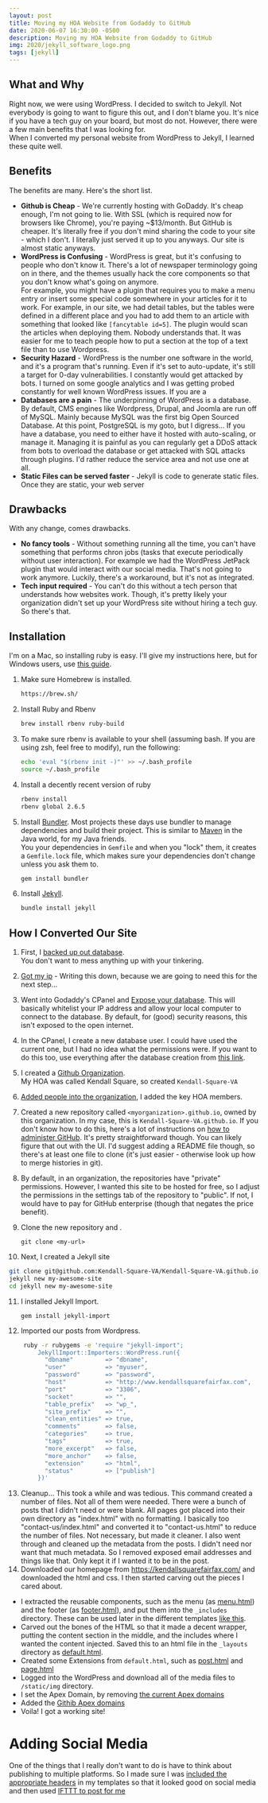 ```yaml
---
layout: post
title: Moving my HOA Website from Godaddy to GitHub
date: 2020-06-07 16:30:00 -0500
description: Moving my HOA Website from Godaddy to GitHub
img: 2020/jekyll_software_logo.png
tags: [jekyll]
---
```


## What and Why
Right now, we were using WordPress.  I decided to switch to Jekyll. Not everybody is going 
to want to figure this out, and I don't blame you.  It's nice if you have a tech guy on 
your board, but most do not.  However, there were a few main benefits that I was looking for.  
When I converted my personal website from WordPress to Jekyll, I learned these quite well.

## Benefits
The benefits are many.  Here's the short list.
* **Github is Cheap** - We're currently hosting with GoDaddy.  It's cheap enough, I'm not
going to lie.  With SSL (which is required now for browsers like Chrome), 
you're paying ~$13/month. But GitHub is cheaper.  It's literally 
free if you don't mind sharing the code to your site - which I don't.  I literally 
just served it up to you anyways.  Our site is almost static anyways.
* **WordPress is Confusing** -  WordPress is great, but it's confusing to people who 
don't know it.  There's a lot of newspaper terminology going on in there, and the 
themes usually hack the core components so that you don't know what's going on anymore.  
For example, you might have a plugin that requires you to make a menu entry or insert 
some special code somewhere in your articles for it to work.  For example, in our
site, we had detail tables, but the tables were defined in a different place and you
had to add them to an article with something that looked like `[fancytable id=5]`.
The plugin would scan the articles when deploying them.  Nobody understands that. It was 
easier for me to teach people how to put a section at the top of a text file than to use
Wordpress.
* **Security Hazard** - WordPress is the number one software in the world, and it's a program that's running.
Even if it's set to auto-update, it's still a target for 0-day vulnerabilities.  I constantly
would get attacked by bots.  I turned on some google analytics and I was getting probed 
constantly for well known WordPress issues.  If you are a 
* **Databases are a pain** - The underpinning of WordPress is a database. By default, 
CMS engines like Wordpress, Drupal, and Joomla are run off of MySQL.  Mainly because MySQL was
the first big Open Sourced Database.  At this point, PostgreSQL is my goto, but I digress...
If you have a database, you need to either have it hosted with auto-scaling, or manage it. 
Managing it is painful as you can regularly get a DDoS attack from bots to overload 
the database or get attacked with SQL attacks through plugins.  I'd rather reduce the service 
area and not use one at all.
* **Static Files can be served faster** - Jekyll is code to generate static files.  Once 
they are static, your web server 
 

## Drawbacks
With any change, comes drawbacks.
* **No fancy tools** - Without something running all the time, you can't have something that 
performs chron jobs (tasks that execute periodically without user interaction).  For example
we had the WordPress JetPack plugin that would interact with our social media.  That's 
not going to work anymore.  Luckily, there's a workaround, but it's not as integrated.
* **Tech input required** - You can't do this without a tech person that understands how
websites work.  Though, it's pretty likely your organization  didn't set up your WordPress site
without hiring a tech guy.  So there's that.   
  
## Installation
I'm on a Mac, so installing ruby is easy.  I'll give my instructions here, but for Windows users,
use [this guide](https://www.ruby-lang.org/en/documentation/installation/).

1. Make sure Homebrew is installed.
    
    ```bash
    https://brew.sh/
    ```

2. Install Ruby and Rbenv
    
    ```bash
    brew install rbenv ruby-build
    ```

3. To make sure rbenv is available to your shell (assuming bash.  If you are using zsh, feel free to modify), 
run the following:
    ```bash
    echo 'eval "$(rbenv init -)"' >> ~/.bash_profile
    source ~/.bash_profile
    ```

4. Install a decently recent version of ruby

    ```bash
    rbenv install 
    rbenv global 2.6.5
    ```

5. Install [Bundler](https://bundler.io/).  Most projects these days use bundler to manage dependencies and 
build their project. This is similar to [Maven](https://maven.apache.org/) in the Java world, for my Java friends.  
You your dependencies in `Gemfile` and when you "lock" them, it creates a `Gemfile.lock` file, which makes sure your 
dependencies don't change unless you ask them to.

    ```bash
    gem install bundler
    ```

6. Install [Jekyll](https://jekyllrb.com/docs/installation/).
    
    ```bash
    bundle install jekyll
    ```

## How I Converted Our Site
1. First, I [backed up out database](https://www.godaddy.com/help/back-up-a-database-in-my-linux-hosting-account-19976).  
You don't want to mess anything up with your tinkering.
2. [Got my ip](https://whatismyipaddress.com/) - Writing this down, because we are going to need this for the next step...
3. Went into Godaddy's CPanel and 
[Expose your database](https://in.godaddy.com/help/connect-remotely-to-a-mysql-database-in-my-linux-hosting-account-16103).
This will basically whitelist your IP address and allow your local computer to connect to the database.  By default, 
for (good) security reasons, this isn't exposed to the open internet.
4. In the CPanel, I create a new database user.  I could have used the current one, but I had no idea what the permissions
were.  If you want to do this too, use everything after the database creation from 
[this link](https://zemez.io/wordpress/support/knowledge-base/creating-mysql-database-godaddy/).
5. I created a 
[Github Organization](https://help.github.com/en/github/setting-up-and-managing-organizations-and-teams/creating-a-new-organization-from-scratch).  
My HOA was called Kendall Square, so created `Kendall-Square-VA`
6.  [Added people into the organization](https://help.github.com/en/github/setting-up-and-managing-organizations-and-teams/managing-access-to-your-organizations-repositories), 
I added the key HOA members.
7. Created a new repository called `<myorganization>.github.io`, owned by this organization.  In my 
case, this is `Kendall-Square-VA.github.io`.  If you don't know how to 
do this, here's a lot of instructions on 
[how to administer GitHub](https://help.github.com/en/github/administering-a-repository).  It's pretty 
straightforward though.  You can likely figure that out with the UI.  I'd suggest adding a README file though, so 
there's at least one file to clone (it's just easier - otherwise look up how to merge histories in git).
8. By default, in an organization, the repositories have "private" permissions.  However, I wanted this site to be 
hosted for free, so I adjust the permissions in the settings tab of the repository to "public".  If not,
I would have to pay for GitHub enterprise (though that negates the price benefit).
9. Clone the new repository and .

    `git clone <my-url>`

10. Next, I created a Jekyll site

```bash
git clone git@github.com:Kendall-Square-VA/Kendall-Square-VA.github.io.git
jekyll new my-awesome-site
cd jekyll new my-awesome-site
```

11. I installed Jekyll Import.

    `gem install jekyll-import`
      
12. Imported our posts from Wordpress.  
```bash
    ruby -r rubygems -e 'require "jekyll-import";
        JekyllImport::Importers::WordPress.run({
          "dbname"         => "dbname",
          "user"           => "myuser",
          "password"       => "password",
          "host"           => "http://www.kendallsquarefairfax.com",
          "port"           => "3306",
          "socket"         => "",
          "table_prefix"   => "wp_",
          "site_prefix"    => "",
          "clean_entities" => true,
          "comments"       => false,
          "categories"     => true,
          "tags"           => true,
          "more_excerpt"   => false,
          "more_anchor"    => false,
          "extension"      => "html",
          "status"         => ["publish"]
        })'
```

13. Cleanup... This took a while and was tedious.  This command created a number of files.  Not all of them were 
needed.  There were a bunch of posts that I didn't need or were blank.  All pages got placed into their own 
directory as "index.html" with no formatting.  I basically too "contact-us/index.html" and converted it to 
"contact-us.html" to reduce the number of files.  Not necessary, but made it cleaner.  I also went through and cleaned
up the metadata from the posts.  I didn't need nor want that much metadata.  So I removed exposed email addresses
and things like that.  Only kept it if I wanted it to be in the post.
14. Downloaded our homepage from https://kendallsquarefairfax.com/ and downloaded the html and css.  I then started 
carving out the pieces I cared about.
* I extracted the reusable components, such as the menu (as 
[menu.html](https://github.com/Kendall-Square-VA/Kendall-Square-VA.github.io/blob/master/_includes/menu.html)) 
and the footer (as [footer.html](https://github.com/Kendall-Square-VA/Kendall-Square-VA.github.io/blob/master/_includes/footer.html)), 
and put them into the `_includes` directory. These can be used later in the different templates 
[like this](https://jekyllrb.com/docs/includes/).
* Carved out the bones of the HTML so that it made a decent wrapper, putting the content section in the middle, 
and the includes where I wanted the content injected.  Saved this to an html file in the `_layouts`
directory as [default.html](https://github.com/Kendall-Square-VA/Kendall-Square-VA.github.io/blob/master/_layouts/default.html).
* Created some Extensions from `default.html`, such as 
[post.html](https://github.com/Kendall-Square-VA/Kendall-Square-VA.github.io/blob/master/_layouts/post.html) 
and [page.html](https://github.com/Kendall-Square-VA/Kendall-Square-VA.github.io/blob/master/_layouts/page.html)
* Logged into the WordPress and download all of the media files to `/static/img` directory.
* I set the Apex Domain, by removing [the current Apex domains](https://www.godaddy.com/help/manage-dns-zone-files-680)
* Added the [Githib Apex domains](https://help.github.com/en/github/working-with-github-pages/managing-a-custom-domain-for-your-github-pages-site)
* Voila!  I got a working site!

# Adding Social Media
One of the things that I really don't want to do is have to think about publishing to multiple platforms.  So I
made sure I was [included the appropriate headers](https://wiseodd.github.io/techblog/2016/08/15/jekyll-fb-share/) 
in my templates so that it looked good on social media and then used 
[IFTTT to post for me](https://ictsolved.github.io/auto-post-articles-from-jekyll-blog-to-social-sites/)

